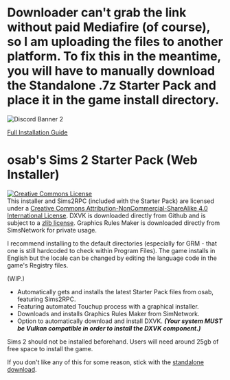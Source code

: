 # Downloader can't grab the link without paid Mediafire (of course), so I am uploading the files to another platform. To fix this in the meantime, you will have to manually download the Standalone .7z Starter Pack and place it in the game install directory.


![Discord Banner 2](https://discordapp.com/api/guilds/912700195249197086/widget.png?style=banner2)

<a rel="guide" href="https://docs.google.com/document/d/1UT0HX3cO4xLft2KozGypU_N7ZcGQVr-54QD9asFsx5U/edit#">Full Installation Guide</a>

# osab's Sims 2 Starter Pack (Web Installer)
<a rel="license" href="http://creativecommons.org/licenses/by-nc-sa/4.0/"><img alt="Creative Commons License" style="border-width:0" src="https://i.creativecommons.org/l/by-nc-sa/4.0/88x31.png" /></a><br />This installer and Sims2RPC (included with the Starter Pack) are licensed under a <a rel="license" href="http://creativecommons.org/licenses/by-nc-sa/4.0/">Creative Commons Attribution-NonCommercial-ShareAlike 4.0 International License</a>. DXVK is downloaded directly from Github and is subject to a <a rel="license" href="https://github.com/doitsujin/dxvk/blob/master/LICENSE">zlib license</a>. Graphics Rules Maker is downloaded directly from SimsNetwork for private usage.

I recommend installing to the default directories (especially for GRM - that one is still hardcoded to check within Program Files). The game installs in English but the locale can be changed by editing the language code in the game's Registry files.

(WIP.) 
- Automatically gets and installs the latest Starter Pack files from osab, featuring Sims2RPC. 
- Featuring automated Touchup process with a graphical installer.
- Downloads and installs Graphics Rules Maker from SimNetwork.
- Option to automatically download and install DXVK. ***(Your system MUST be Vulkan compatible in order to install the DXVK component.)***

Sims 2 should not be installed beforehand. Users will need around 25gb of free space to install the game.

If you don't like any of this for some reason, stick with the <a href="https://www.mediafire.com/file/ejbhtnu8itob4t0/TS2Store_Ultimate_Collection.7z/file">standalone download</a>.

